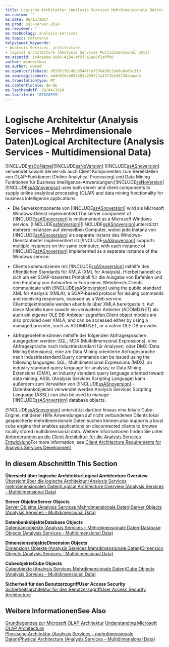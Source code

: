 ```yaml
---
title: Logische Architektur (Analysis Services Mehrdimensionale Daten) | Microsoft-Dokumentation
ms.custom: ''
ms.date: 06/13/2017
ms.prod: sql-server-2014
ms.reviewer: ''
ms.technology: analysis-services
ms.topic: reference
helpviewer_keywords:
- Analysis Services, architecture
- logical architecture [Analysis Services Multidimensional Data]
ms.assetid: 1b9cae0a-8990-4194-af5f-a1ea5f2aff06
author: minewiskan
ms.author: owend
ms.openlocfilehash: d93361fb14bc6544ffa7376439c2da0c8e06c3fb
ms.sourcegitcommit: ad4d92dce894592a259721a1571b1d8736abacdb
ms.translationtype: MT
ms.contentlocale: de-DE
ms.lasthandoff: 08/04/2020
ms.locfileid: "87620599"
---
```

# <a name="logical-architecture-analysis-services---multidimensional-data"></a><span data-ttu-id="7c24c-102">Logische Architektur (Analysis Services – Mehrdimensionale Daten)</span><span class="sxs-lookup"><span data-stu-id="7c24c-102">Logical Architecture (Analysis Services - Multidimensional Data)</span></span>
  [!INCLUDE[msCoName](../../../includes/msconame-md.md)]<span data-ttu-id="7c24c-103">[!INCLUDE[ssNoVersion](../../../includes/ssnoversion-md.md)] [!INCLUDE[ssASnoversion](../../../includes/ssasnoversion-md.md)] verwendet sowohl Server-als auch Client Komponenten zum Bereitstellen von OLAP-Funktionen (Online Analytical Processing) und Data Mining Funktionen für Business Intelligence-Anwendungen:</span><span class="sxs-lookup"><span data-stu-id="7c24c-103">[!INCLUDE[ssNoVersion](../../../includes/ssnoversion-md.md)] [!INCLUDE[ssASnoversion](../../../includes/ssasnoversion-md.md)] uses both server and client components to supply online analytical processing (OLAP) and data mining functionality for business intelligence applications:</span></span>  
  
-   <span data-ttu-id="7c24c-104">Die Serverkomponente von [!INCLUDE[ssASnoversion](../../../includes/ssasnoversion-md.md)] wird als Microsoft Windows-Dienst implementiert.</span><span class="sxs-lookup"><span data-stu-id="7c24c-104">The server component of [!INCLUDE[ssASnoversion](../../../includes/ssasnoversion-md.md)] is implemented as a Microsoft Windows service.</span></span> [!INCLUDE[ssNoVersion](../../../includes/ssnoversion-md.md)]<span data-ttu-id="7c24c-105">[!INCLUDE[ssASnoversion](../../../includes/ssasnoversion-md.md)]unterstützt mehrere Instanzen auf demselben Computer, wobei jede Instanz von [!INCLUDE[ssASnoversion](../../../includes/ssasnoversion-md.md)] als separate Instanz des Windows-Dienstanbieter implementiert ist.</span><span class="sxs-lookup"><span data-stu-id="7c24c-105">[!INCLUDE[ssASnoversion](../../../includes/ssasnoversion-md.md)] supports multiple instances on the same computer, with each instance of [!INCLUDE[ssASnoversion](../../../includes/ssasnoversion-md.md)] implemented as a separate instance of the Windows service.</span></span>  
  
-   <span data-ttu-id="7c24c-106">Clients kommunizieren mit [!INCLUDE[ssASnoversion](../../../includes/ssasnoversion-md.md)] mithilfe des öffentlichen Standards für XMLA (XML for Analysis). Hierbei handelt es sich um ein SOAP-basiertes Protokoll für die Ausgabe von Befehlen und den Empfang von Antworten in Form eines Webdiensts.</span><span class="sxs-lookup"><span data-stu-id="7c24c-106">Clients communicate with [!INCLUDE[ssASnoversion](../../../includes/ssasnoversion-md.md)] using the public standard XML for Analysis (XMLA), a SOAP-based protocol for issuing commands and receiving responses, exposed as a Web service.</span></span> <span data-ttu-id="7c24c-107">Clientobjektmodelle werden ebenfalls über XMLA bereitgestellt. Auf diese Modelle kann sowohl ein verwalteter Anbieter (ADOMD.NET) als auch ein eigener OLE DB-Anbieter zugreifen.</span><span class="sxs-lookup"><span data-stu-id="7c24c-107">Client object models are also provided over XMLA, and can be accessed either by using a managed provider, such as ADOMD.NET, or a native OLE DB provider.</span></span>  
  
-   <span data-ttu-id="7c24c-108">Abfragebefehle können mithilfe der folgenden Abfragesprachen ausgegeben werden: SQL; MDX (Multidimensional Expressions), eine Abfragesprache nach Industriestandard für Analysen; oder DMX (Data Mining Extensions), eine am Data Mining orientierte Abfragesprache nach Industriestandard.</span><span class="sxs-lookup"><span data-stu-id="7c24c-108">Query commands can be issued using the following languages: SQL; Multidimensional Expressions (MDX), an industry standard query language for analysis; or Data Mining Extensions (DMX), an industry standard query language oriented toward data mining.</span></span> <span data-ttu-id="7c24c-109">ASSL (Analysis Services Scripting Language) kann außerdem zum Verwalten von [!INCLUDE[ssASnoversion](../../../includes/ssasnoversion-md.md)] -Datenbankobjekten verwendet werden.</span><span class="sxs-lookup"><span data-stu-id="7c24c-109">Analysis Services Scripting Language (ASSL) can also be used to manage [!INCLUDE[ssASnoversion](../../../includes/ssasnoversion-md.md)] database objects.</span></span>  
  
 [!INCLUDE[ssASnoversion](../../../includes/ssasnoversion-md.md)] <span data-ttu-id="7c24c-110">unterstützt darüber hinaus eine lokale Cube-Engine, mit deren Hilfe Anwendungen auf nicht verbundenen Clients lokal gespeicherte mehrdimensionale Daten suchen können.</span><span class="sxs-lookup"><span data-stu-id="7c24c-110">also supports a local cube engine that enables applications on disconnected clients to browse locally stored multidimensional data.</span></span> <span data-ttu-id="7c24c-111">Weitere Informationen finden Sie unter [Anforderungen an die Client Architektur für die Analysis Services Entwicklung](../olap-physical/client-architecture-requirements-for-analysis-services-development.md)</span><span class="sxs-lookup"><span data-stu-id="7c24c-111">For more information, see [Client Architecture Requirements for Analysis Services Development](../olap-physical/client-architecture-requirements-for-analysis-services-development.md)</span></span>  
  
## <a name="in-this-section"></a><span data-ttu-id="7c24c-112">In diesem Abschnitt</span><span class="sxs-lookup"><span data-stu-id="7c24c-112">In This Section</span></span>  
 <span data-ttu-id="7c24c-113">**Übersicht über logische Architektur**</span><span class="sxs-lookup"><span data-stu-id="7c24c-113">**Logical Architecture Overview**</span></span>  
 [<span data-ttu-id="7c24c-114">Übersicht über die logische Architektur &#40;Analysis Services mehrdimensionalen Daten&#41;</span><span class="sxs-lookup"><span data-stu-id="7c24c-114">Logical Architecture Overview &#40;Analysis Services - Multidimensional Data&#41;</span></span>](logical-architecture-overview-analysis-services-multidimensional-data.md)  
  
 <span data-ttu-id="7c24c-115">**Server Objekte**</span><span class="sxs-lookup"><span data-stu-id="7c24c-115">**Server Objects**</span></span>  
 [<span data-ttu-id="7c24c-116">Server Objekte &#40;Analysis Services Mehrdimensionale Daten&#41;</span><span class="sxs-lookup"><span data-stu-id="7c24c-116">Server Objects &#40;Analysis Services - Multidimensional Data&#41;</span></span>](server-objects-analysis-services-multidimensional-data.md)  
  
 <span data-ttu-id="7c24c-117">**Datenbankobjekte**</span><span class="sxs-lookup"><span data-stu-id="7c24c-117">**Database Objects**</span></span>  
 [<span data-ttu-id="7c24c-118">Datenbankobjekte &#40;Analysis Services – Mehrdimensionale Daten&#41;</span><span class="sxs-lookup"><span data-stu-id="7c24c-118">Database Objects &#40;Analysis Services - Multidimensional Data&#41;</span></span>](database-objects-analysis-services-multidimensional-data.md)  
  
 <span data-ttu-id="7c24c-119">**Dimensionsobjekte**</span><span class="sxs-lookup"><span data-stu-id="7c24c-119">**Dimension Objects**</span></span>  
 [<span data-ttu-id="7c24c-120">Dimensions Objekte &#40;Analysis Services Mehrdimensionale Daten&#41;</span><span class="sxs-lookup"><span data-stu-id="7c24c-120">Dimension Objects &#40;Analysis Services - Multidimensional Data&#41;</span></span>](../../multidimensional-models-olap-logical-dimension-objects/dimension-objects-analysis-services-multidimensional-data.md)  
  
 <span data-ttu-id="7c24c-121">**Cubeobjekte**</span><span class="sxs-lookup"><span data-stu-id="7c24c-121">**Cube Objects**</span></span>  
 [<span data-ttu-id="7c24c-122">Cubeobjekte &#40;Analysis Services Mehrdimensionale Daten&#41;</span><span class="sxs-lookup"><span data-stu-id="7c24c-122">Cube Objects &#40;Analysis Services - Multidimensional Data&#41;</span></span>](../../multidimensional-models-olap-logical-cube-objects/cube-objects-analysis-services-multidimensional-data.md)  
  
 <span data-ttu-id="7c24c-123">**Sicherheit für den Benutzerzugriff**</span><span class="sxs-lookup"><span data-stu-id="7c24c-123">**User Access Security**</span></span>  
 [<span data-ttu-id="7c24c-124">Sicherheitsarchitektur für den Benutzerzugriff</span><span class="sxs-lookup"><span data-stu-id="7c24c-124">User Access Security Architecture</span></span>](understanding-microsoft-olap-logical-architecture.md)  
  
## <a name="see-also"></a><span data-ttu-id="7c24c-125">Weitere Informationen</span><span class="sxs-lookup"><span data-stu-id="7c24c-125">See Also</span></span>  
 <span data-ttu-id="7c24c-126">[Grundlegendes zur Microsoft OLAP-Architektur](../olap-physical/understanding-microsoft-olap-architecture.md) </span><span class="sxs-lookup"><span data-stu-id="7c24c-126">[Understanding Microsoft OLAP Architecture](../olap-physical/understanding-microsoft-olap-architecture.md) </span></span>  
 [<span data-ttu-id="7c24c-127">Physische Architektur &#40;Analysis Services – mehrdimensionale Daten&#41;</span><span class="sxs-lookup"><span data-stu-id="7c24c-127">Physical Architecture &#40;Analysis Services - Multidimensional Data&#41;</span></span>](../olap-physical/understanding-microsoft-olap-physical-architecture.md)  
  
  
